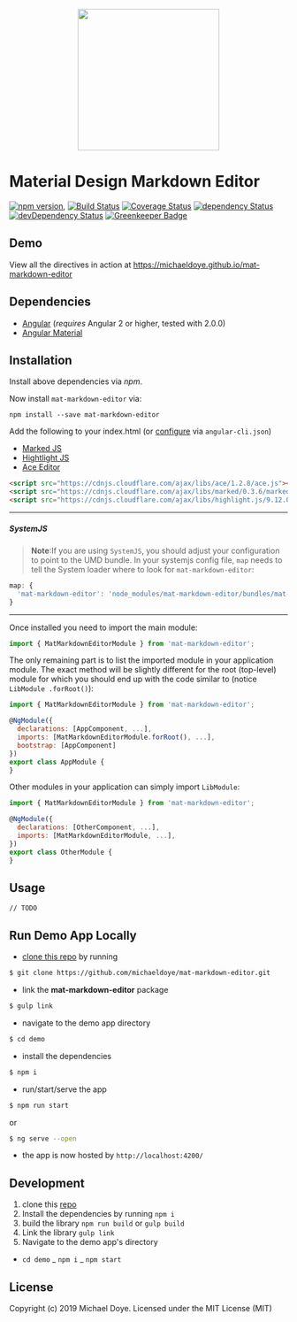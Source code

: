 <p align="center">
  <img width="256px" src="https://raw.githubusercontent.com/michaeldoye/mat-markdown-editor/master/demo/src/assets/forms.png">
</p>

# Material Design Markdown Editor

[![npm version](https://badge.fury.io/js/mat-markdown-editor.svg)](https://badge.fury.io/js/mat-markdown-editor),
[![Build Status](https://travis-ci.org/michaeldoye/mat-markdown-editor.svg?branch=master)](https://travis-ci.org/michaeldoye/mat-markdown-editor)
[![Coverage Status](https://coveralls.io/repos/github/michaeldoye/mat-markdown-editor/badge.svg?branch=master)](https://coveralls.io/github/michaeldoye/mat-markdown-editor?branch=master)
[![dependency Status](https://david-dm.org/michaeldoye/mat-markdown-editor/status.svg)](https://david-dm.org/michaeldoye/mat-markdown-editor)
[![devDependency Status](https://david-dm.org/michaeldoye/mat-markdown-editor/dev-status.svg?branch=master)](https://david-dm.org/michaeldoye/mat-markdown-editor#info=devDependencies)
[![Greenkeeper Badge](https://badges.greenkeeper.io/michaeldoye/mat-markdown-editor.svg)](https://greenkeeper.io/)

## Demo

View all the directives in action at https://michaeldoye.github.io/mat-markdown-editor

## Dependencies
* [Angular](https://angular.io) (*requires* Angular 2 or higher, tested with 2.0.0)
* [Angular Material](https://material.angular.io/)

## Installation
Install above dependencies via *npm*. 

Now install `mat-markdown-editor` via:
```shell
npm install --save mat-markdown-editor
```

Add the following to your index.html (or [configure](https://nitayneeman.com/posts/how-to-add-third-party-library-in-angular-cli/) via `angular-cli.json`)
* [Marked JS](https://marked.js.org/#/README.md#README.md)
* [Hightlight JS](https://highlightjs.org/)
* [Ace Editor](https://ace.c9.io/)

```html
<script src="https://cdnjs.cloudflare.com/ajax/libs/ace/1.2.8/ace.js"></script>
<script src="https://cdnjs.cloudflare.com/ajax/libs/marked/0.3.6/marked.min.js"></script>
<script src="https://cdnjs.cloudflare.com/ajax/libs/highlight.js/9.12.0/highlight.min.js"></script>
```

---
##### SystemJS
>**Note**:If you are using `SystemJS`, you should adjust your configuration to point to the UMD bundle.
In your systemjs config file, `map` needs to tell the System loader where to look for `mat-markdown-editor`:
```js
map: {
  'mat-markdown-editor': 'node_modules/mat-markdown-editor/bundles/mat-markdown-editor.umd.js',
}
```
---

Once installed you need to import the main module:
```js
import { MatMarkdownEditorModule } from 'mat-markdown-editor';
```
The only remaining part is to list the imported module in your application module. The exact method will be slightly
different for the root (top-level) module for which you should end up with the code similar to (notice ` LibModule .forRoot()`):
```js
import { MatMarkdownEditorModule } from 'mat-markdown-editor';

@NgModule({
  declarations: [AppComponent, ...],
  imports: [MatMarkdownEditorModule.forRoot(), ...],  
  bootstrap: [AppComponent]
})
export class AppModule {
}
```

Other modules in your application can simply import ` LibModule `:

```js
import { MatMarkdownEditorModule } from 'mat-markdown-editor';

@NgModule({
  declarations: [OtherComponent, ...],
  imports: [MatMarkdownEditorModule, ...], 
})
export class OtherModule {
}
```

## Usage

`// TODO`

<a name="run-demo-app-locally"/>

## Run Demo App Locally

- [clone this repo](https://github.com/michaeldoye/mat-markdown-editor.git) by running
```bash
$ git clone https://github.com/michaeldoye/mat-markdown-editor.git
```

- link the **mat-markdown-editor** package

```bash
$ gulp link
```

- navigate to the demo app directory
```bash
$ cd demo
```

- install the dependencies
```bash
$ npm i
```

- run/start/serve the app
```bash
$ npm run start
```
or
```bash
$ ng serve --open
```
- the app is now hosted by `http://localhost:4200/`


<a name="development"/>

## Development

1. clone this [repo](https://github.com/michaeldoye/mat-markdown-editor.git)
2. Install the dependencies by running `npm i`
3. build the library `npm run build` or `gulp build`
4. Link the library `gulp link`
 5. Navigate to the demo app's directory
  - `cd demo`
  _ `npm i`
  _ `npm start`

## License

Copyright (c) 2019 Michael Doye. Licensed under the MIT License (MIT)


